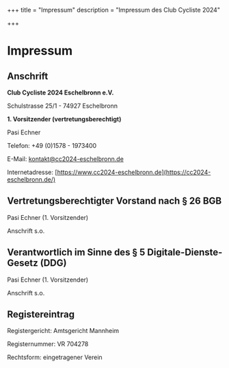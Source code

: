 +++
title = "Impressum"
description = "Impressum des Club Cycliste 2024"

+++

# Impressum

## Anschrift

**Club Cycliste 2024 Eschelbronn e.V.**

Schulstrasse 25/1 - 74927 Eschelbronn

**1. Vorsitzender (vertretungsberechtigt)**

Pasi Echner

Telefon: +49 (0)1578 - 1973400

E-Mail: [kontakt@cc2024-eschelbronn.de](mailto:kontakt@cc2024-eschelbronn.de)

Internetadresse: [https://www.cc2024-eschelbronn.de](https://cc2024-eschelbronn.de/)

## Vertretungsberechtigter Vorstand nach § 26 BGB

Pasi Echner (1. Vorsitzender)

Anschrift s.o.

## Verantwortlich im Sinne des § 5 Digitale-Dienste-Gesetz (DDG)

Pasi Echner (1. Vorsitzender)

Anschrift s.o.

## Registereintrag

Registergericht: Amtsgericht Mannheim

Registernummer: VR 704278	

Rechtsform: eingetragener Verein
